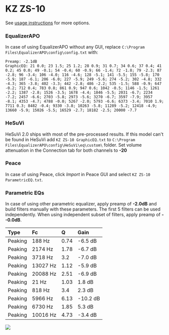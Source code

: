 # KZ ZS-10
See [usage instructions](https://github.com/jaakkopasanen/AutoEq#usage) for more options.

### EqualizerAPO
In case of using EqualizerAPO without any GUI, replace `C:\Program Files\EqualizerAPO\config\config.txt`
with:
```
Preamp: -2.1dB
GraphicEQ: 21 0.0; 23 1.5; 25 1.2; 28 0.9; 31 0.7; 34 0.6; 37 0.4; 41 0.2; 45 0.0; 49 -0.1; 54 -0.4; 60 -0.9; 66 -1.4; 72 -1.8; 79 -2.3; 87 -2.8; 96 -3.4; 106 -4.0; 116 -4.6; 128 -5.1; 141 -5.5; 155 -5.8; 170 -5.9; 187 -6.1; 206 -6.0; 227 -5.9; 249 -5.6; 274 -5.2; 302 -4.8; 332 -4.3; 365 -3.8; 402 -3.3; 442 -2.8; 486 -2.2; 535 -1.5; 588 -0.9; 647 -0.2; 712 0.4; 783 0.8; 861 0.9; 947 0.6; 1042 -0.5; 1146 -1.5; 1261 -2.2; 1387 -2.8; 1526 -3.5; 1678 -4.4; 1846 -5.5; 2031 -6.7; 2234 -7.2; 2457 -6.6; 2703 -5.8; 2973 -5.6; 3270 -6.7; 3597 -7.9; 3957 -8.1; 4353 -4.7; 4788 -0.0; 5267 -2.0; 5793 -6.6; 6373 -3.4; 7010 1.9; 7711 0.3; 8482 -0.4; 9330 -3.8; 10263 -5.8; 11289 -5.2; 12418 -4.9; 13660 -5.9; 15026 -5.5; 16529 -2.7; 18182 -2.5; 20000 -7.7
```

### HeSuVi
HeSuVi 2.0 ships with most of the pre-processed results. If this model can't be found in HeSuVi add
`KZ ZS-10 GraphicEQ.txt` to `C:\Program Files\EqualizerAPO\config\HeSuVi\eq\custom\` folder.
Set volume attenuation in the Connection tab for both channels to **-20**

### Peace
In case of using Peace, click *Import* in Peace GUI and select `KZ ZS-10 ParametricEQ.txt`.

### Parametric EQs
In case of using other parametric equalizer, apply preamp of **-2.0dB** and build filters manually
with these parameters. The first 5 filters can be used independently.
When using independent subset of filters, apply preamp of **--0.0dB**.

| Type    | Fc       |    Q | Gain     |
|:--------|:---------|:-----|:---------|
| Peaking | 188 Hz   | 0.74 | -6.5 dB  |
| Peaking | 2174 Hz  | 1.78 | -6.7 dB  |
| Peaking | 3718 Hz  | 3.2  | -7.0 dB  |
| Peaking | 13027 Hz | 1.12 | -5.9 dB  |
| Peaking | 20088 Hz | 2.51 | -6.9 dB  |
| Peaking | 21 Hz    | 1.03 | 1.8 dB   |
| Peaking | 818 Hz   | 3.4  | 2.3 dB   |
| Peaking | 5966 Hz  | 6.13 | -10.2 dB |
| Peaking | 6730 Hz  | 1.85 | 5.3 dB   |
| Peaking | 10016 Hz | 4.73 | -3.4 dB  |

![](https://raw.githubusercontent.com/jaakkopasanen/AutoEq/master/results/rtings/avg/KZ%20ZS-10/KZ%20ZS-10.png)